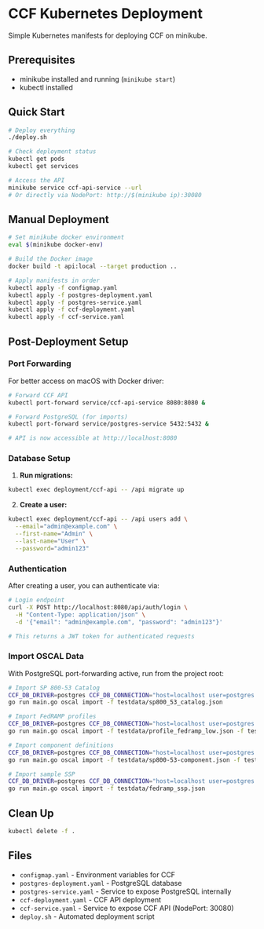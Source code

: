 # CCF Kubernetes Deployment

Simple Kubernetes manifests for deploying CCF on minikube.

## Prerequisites

- minikube installed and running (`minikube start`)
- kubectl installed

## Quick Start

```bash
# Deploy everything
./deploy.sh

# Check deployment status
kubectl get pods
kubectl get services

# Access the API
minikube service ccf-api-service --url
# Or directly via NodePort: http://$(minikube ip):30080
```

## Manual Deployment

```bash
# Set minikube docker environment
eval $(minikube docker-env)

# Build the Docker image
docker build -t api:local --target production ..

# Apply manifests in order
kubectl apply -f configmap.yaml
kubectl apply -f postgres-deployment.yaml
kubectl apply -f postgres-service.yaml
kubectl apply -f ccf-deployment.yaml
kubectl apply -f ccf-service.yaml
```

## Post-Deployment Setup

### Port Forwarding

For better access on macOS with Docker driver:

```bash
# Forward CCF API
kubectl port-forward service/ccf-api-service 8080:8080 &

# Forward PostgreSQL (for imports)
kubectl port-forward service/postgres-service 5432:5432 &

# API is now accessible at http://localhost:8080
```

### Database Setup

1. **Run migrations:**
```bash
kubectl exec deployment/ccf-api -- /api migrate up
```

2. **Create a user:**
```bash
kubectl exec deployment/ccf-api -- /api users add \
  --email="admin@example.com" \
  --first-name="Admin" \
  --last-name="User" \
  --password="admin123"
```

### Authentication

After creating a user, you can authenticate via:

```bash
# Login endpoint
curl -X POST http://localhost:8080/api/auth/login \
  -H "Content-Type: application/json" \
  -d '{"email": "admin@example.com", "password": "admin123"}'

# This returns a JWT token for authenticated requests
```

### Import OSCAL Data

With PostgreSQL port-forwarding active, run from the project root:

```bash
# Import SP 800-53 Catalog
CCF_DB_DRIVER=postgres CCF_DB_CONNECTION="host=localhost user=postgres password=postgres dbname=ccf port=5432 sslmode=disable" \
go run main.go oscal import -f testdata/sp800_53_catalog.json

# Import FedRAMP profiles
CCF_DB_DRIVER=postgres CCF_DB_CONNECTION="host=localhost user=postgres password=postgres dbname=ccf port=5432 sslmode=disable" \
go run main.go oscal import -f testdata/profile_fedramp_low.json -f testdata/profile_fedramp_moderate.json -f testdata/profile_fedramp_high.json

# Import component definitions
CCF_DB_DRIVER=postgres CCF_DB_CONNECTION="host=localhost user=postgres password=postgres dbname=ccf port=5432 sslmode=disable" \
go run main.go oscal import -f testdata/sp800-53-component.json -f testdata/sp800-53-component-aws.json

# Import sample SSP
CCF_DB_DRIVER=postgres CCF_DB_CONNECTION="host=localhost user=postgres password=postgres dbname=ccf port=5432 sslmode=disable" \
go run main.go oscal import -f testdata/fedramp_ssp.json
```

## Clean Up

```bash
kubectl delete -f .
```

## Files

- `configmap.yaml` - Environment variables for CCF
- `postgres-deployment.yaml` - PostgreSQL database
- `postgres-service.yaml` - Service to expose PostgreSQL internally
- `ccf-deployment.yaml` - CCF API deployment
- `ccf-service.yaml` - Service to expose CCF API (NodePort: 30080)
- `deploy.sh` - Automated deployment script